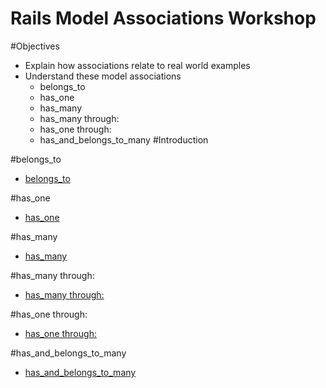 Rails Model Associations Workshop
===============

#Objectives
* Explain how associations relate to real world examples
* Understand these model associations
	* belongs_to
	* has_one
	* has_many
	* has_many   through:
	* has_one   through:
	* has_and_belongs_to_many
#Introduction

#belongs_to

* [belongs_to](http://guides.rubyonrails.org/association_basics.html#the-belongs-to-association)


#has_one

* [has_one](http://guides.rubyonrails.org/association_basics.html#the-has-one-association)


#has_many

* [has_many](http://guides.rubyonrails.org/association_basics.html#the-has-many-association)

#has_many through:

* [has_many through:](http://guides.rubyonrails.org/association_basics.html#the-has-many-through-association)


#has_one through:

* [has_one through:](http://guides.rubyonrails.org/association_basics.html#the-has-one-through-association)


#has_and_belongs_to_many

* [has_and_belongs_to_many](http://guides.rubyonrails.org/association_basics.html#has-and-belongs-to-many-association-reference)


